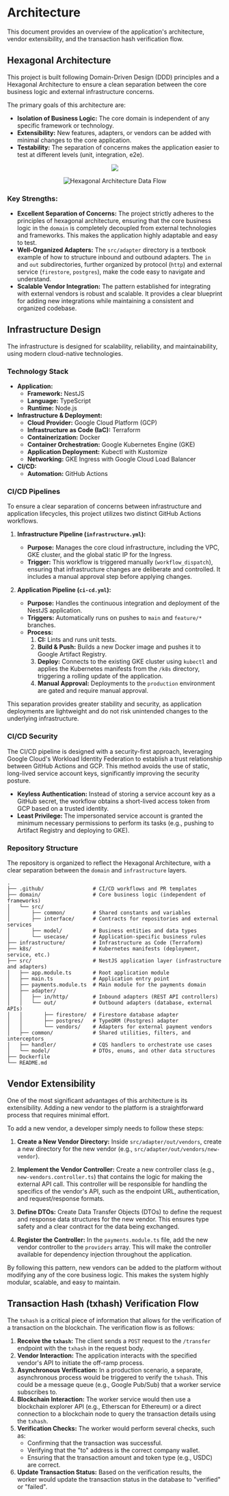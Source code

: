 # Architecture

This document provides an overview of the application's architecture, vendor extensibility, and the transaction hash verification flow.

## Hexagonal Architecture

This project is built following Domain-Driven Design (DDD) principles and a Hexagonal Architecture to ensure a clean separation between the core business logic and external infrastructure concerns.

The primary goals of this architecture are:
- **Isolation of Business Logic:** The core domain is independent of any specific framework or technology.
- **Extensibility:** New features, adapters, or vendors can be added with minimal changes to the core application.
- **Testability:** The separation of concerns makes the application easier to test at different levels (unit, integration, e2e).

<p align="center">
  <img src="./README-hexarch-diagram.svg">
</p>
<p align="center">
  <img src="./README-hexagonal-architecture-data-flow.jpeg" alt="Hexagonal Architecture Data Flow">
</p>

### Key Strengths:

*   **Excellent Separation of Concerns:** The project strictly adheres to the principles of hexagonal architecture, ensuring that the core business logic in the `domain` is completely decoupled from external technologies and frameworks. This makes the application highly adaptable and easy to test.
*   **Well-Organized Adapters:** The `src/adapter` directory is a textbook example of how to structure inbound and outbound adapters. The `in` and `out` subdirectories, further organized by protocol (`http`) and external service (`firestore`, `postgres`), make the code easy to navigate and understand.
*   **Scalable Vendor Integration:** The pattern established for integrating with external vendors is robust and scalable. It provides a clear blueprint for adding new integrations while maintaining a consistent and organized codebase.

## Infrastructure Design

The infrastructure is designed for scalability, reliability, and maintainability, using modern cloud-native technologies.

### Technology Stack

-   **Application:**
    -   **Framework:** NestJS
    -   **Language:** TypeScript
    -   **Runtime:** Node.js
-   **Infrastructure & Deployment:**
    -   **Cloud Provider:** Google Cloud Platform (GCP)
    -   **Infrastructure as Code (IaC):** Terraform
    -   **Containerization:** Docker
    -   **Container Orchestration:** Google Kubernetes Engine (GKE)
    -   **Application Deployment:** Kubectl with Kustomize
    -   **Networking:** GKE Ingress with Google Cloud Load Balancer
-   **CI/CD:**
    -   **Automation:** GitHub Actions

### CI/CD Pipelines

To ensure a clear separation of concerns between infrastructure and application lifecycles, this project utilizes two distinct GitHub Actions workflows.

1.  **Infrastructure Pipeline (`infrastructure.yml`):**
    *   **Purpose:** Manages the core cloud infrastructure, including the VPC, GKE cluster, and the global static IP for the Ingress.
    *   **Trigger:** This workflow is triggered manually (`workflow_dispatch`), ensuring that infrastructure changes are deliberate and controlled. It includes a manual approval step before applying changes.

2.  **Application Pipeline (`ci-cd.yml`):**
    *   **Purpose:** Handles the continuous integration and deployment of the NestJS application.
    *   **Triggers:** Automatically runs on pushes to `main` and `feature/*` branches.
    *   **Process:**
        1.  **CI:** Lints and runs unit tests.
        2.  **Build & Push:** Builds a new Docker image and pushes it to Google Artifact Registry.
        3.  **Deploy:** Connects to the existing GKE cluster using `kubectl` and applies the Kubernetes manifests from the `/k8s` directory, triggering a rolling update of the application.
        4.  **Manual Approval:** Deployments to the `production` environment are gated and require manual approval.

This separation provides greater stability and security, as application deployments are lightweight and do not risk unintended changes to the underlying infrastructure.

### CI/CD Security

The CI/CD pipeline is designed with a security-first approach, leveraging Google Cloud's Workload Identity Federation to establish a trust relationship between GitHub Actions and GCP. This method avoids the use of static, long-lived service account keys, significantly improving the security posture.

-   **Keyless Authentication:** Instead of storing a service account key as a GitHub secret, the workflow obtains a short-lived access token from GCP based on a trusted identity.
-   **Least Privilege:** The impersonated service account is granted the minimum necessary permissions to perform its tasks (e.g., pushing to Artifact Registry and deploying to GKE).

### Repository Structure

The repository is organized to reflect the Hexagonal Architecture, with a clear separation between the `domain` and `infrastructure` layers.

```
.
├── .github/                # CI/CD workflows and PR templates
├── domain/                 # Core business logic (independent of frameworks)
│   └── src/
│       ├── common/         # Shared constants and variables
│       ├── interface/      # Contracts for repositories and external services
│       ├── model/          # Business entities and data types
│       └── usecase/        # Application-specific business rules
├── infrastructure/         # Infrastructure as Code (Terraform)
├── k8s/                    # Kubernetes manifests (deployment, service, etc.)
├── src/                    # NestJS application layer (infrastructure and adapters)
│   ├── app.module.ts       # Root application module
│   ├── main.ts             # Application entry point
│   ├── payments.module.ts  # Main module for the payments domain
│   ├── adapter/
│   │   ├── in/http/        # Inbound adapters (REST API controllers)
│   │   └── out/            # Outbound adapters (database, external APIs)
│   │       ├── firestore/  # Firestore database adapter
│   │       ├── postgres/   # TypeORM (Postgres) adapter
│   │       └── vendors/    # Adapters for external payment vendors
│   ├── common/             # Shared utilities, filters, and interceptors
│   ├── handler/            # CQS handlers to orchestrate use cases
│   └── model/              # DTOs, enums, and other data structures
├── Dockerfile
└── README.md
```

## Vendor Extensibility

One of the most significant advantages of this architecture is its extensibility. Adding a new vendor to the platform is a straightforward process that requires minimal effort.

To add a new vendor, a developer simply needs to follow these steps:

1.  **Create a New Vendor Directory:** Inside `src/adapter/out/vendors`, create a new directory for the new vendor (e.g., `src/adapter/out/vendors/new-vendor`).

2.  **Implement the Vendor Controller:** Create a new controller class (e.g., `new-vendors.controller.ts`) that contains the logic for making the external API call. This controller will be responsible for handling the specifics of the vendor's API, such as the endpoint URL, authentication, and request/response formats.

3.  **Define DTOs:** Create Data Transfer Objects (DTOs) to define the request and response data structures for the new vendor. This ensures type safety and a clear contract for the data being exchanged.

4.  **Register the Controller:** In the `payments.module.ts` file, add the new vendor controller to the `providers` array. This will make the controller available for dependency injection throughout the application.

By following this pattern, new vendors can be added to the platform without modifying any of the core business logic. This makes the system highly modular, scalable, and easy to maintain.

## Transaction Hash (txhash) Verification Flow

The `txhash` is a critical piece of information that allows for the verification of a transaction on the blockchain. The verification flow is as follows:

1.  **Receive the `txhash`:** The client sends a `POST` request to the `/transfer` endpoint with the `txhash` in the request body.
2.  **Vendor Interaction:** The application interacts with the specified vendor's API to initiate the off-ramp process.
3.  **Asynchronous Verification:** In a production scenario, a separate, asynchronous process would be triggered to verify the `txhash`. This could be a message queue (e.g., Google Pub/Sub) that a worker service subscribes to.
4.  **Blockchain Interaction:** The worker service would then use a blockchain explorer API (e.g., Etherscan for Ethereum) or a direct connection to a blockchain node to query the transaction details using the `txhash`.
5.  **Verification Checks:** The worker would perform several checks, such as:
    *   Confirming that the transaction was successful.
    *   Verifying that the "to" address is the correct company wallet.
    *   Ensuring that the transaction amount and token type (e.g., USDC) are correct.
6.  **Update Transaction Status:** Based on the verification results, the worker would update the transaction status in the database to "verified" or "failed".